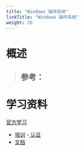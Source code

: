```yaml
---
title: "Windows 操作系统"
linkTitle: "Windows 操作系统"
weight: 20
---
```


# 概述
> 参考：
> - 

# 学习资料

[官方学习](https://learn.microsoft.com/)
- [培训](https://learn.microsoft.com/training/)
-[ 认证](https://learn.microsoft.com/certifications/)
- [文档](https://learn.microsoft.com//docs/)
